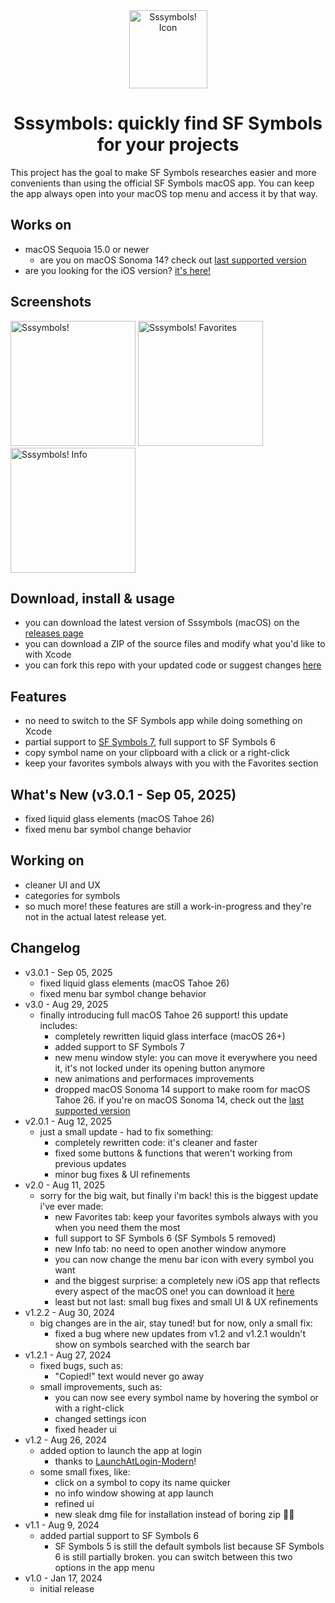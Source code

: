 <div align="center"><img width="125" alt="Sssymbols! Icon" src="https://github.com/user-attachments/assets/971411ba-912b-4b4c-8677-588e889dca84"></div>

<div align="center"><h1>Sssymbols: quickly find SF Symbols for your projects</h1></div>
This project has the goal to make SF Symbols researches easier and more convenients than using the official SF Symbols macOS app.
You can keep the app always open into your macOS top menu and access it by that way.

## Works on
- macOS Sequoia 15.0 or newer
  - are you on macOS Sonoma 14? check out [last supported version](https://github.com/ddvniele/Sssymbols-macOS/releases/tag/Release-2.0.1)
- are you looking for the iOS version? [it's here!](https://github.com/ddvniele/Sssymbols-iOS)

## Screenshots
<img width="200" alt="Sssymbols!" src="https://github.com/user-attachments/assets/451f4368-1fed-48c5-9106-dff7514c33fe">
<img width="200" alt="Sssymbols! Favorites" src="https://github.com/user-attachments/assets/cf4fdca7-c56a-4c53-830f-4ae3109770b2">
<img width="200" alt="Sssymbols! Info" src="https://github.com/user-attachments/assets/5df7dc00-294c-43e9-953d-1e890339721c">


## Download, install & usage
- you can download the latest version of Sssymbols (macOS) on the [releases page](https://github.com/ddvniele/Sssymbols-macOS/releases/latest)
- you can download a ZIP of the source files and modify what you'd like to with Xcode
- you can fork this repo with your updated code or suggest changes [here](https://github.com/ddvniele/Sssymbols-macOS/pulls)

## Features
- no need to switch to the SF Symbols app while doing something on Xcode
- partial support to [SF Symbols 7](https://developer.apple.com/sf-symbols/), full support to SF Symbols 6
- copy symbol name on your clipboard with a click or a right-click
- keep your favorites symbols always with you with the Favorites section

## What's New (v3.0.1 - Sep 05, 2025)
- fixed liquid glass elements (macOS Tahoe 26)
- fixed menu bar symbol change behavior

## Working on
- cleaner UI and UX
- categories for symbols
- so much more! these features are still a work-in-progress and they're not in the actual latest release yet.

## Changelog
- v3.0.1 - Sep 05, 2025
  - fixed liquid glass elements (macOS Tahoe 26)
  - fixed menu bar symbol change behavior
- v3.0 - Aug 29, 2025
  - finally introducing full macOS Tahoe 26 support! this update includes:
    - completely rewritten liquid glass interface (macOS 26+)
    - added support to SF Symbols 7
    - new menu window style: you can move it everywhere you need it, it's not locked under its opening button anymore
    - new animations and performaces improvements
    - dropped macOS Sonoma 14 support to make room for macOS Tahoe 26. if you're on macOS Sonoma 14, check out the [last supported version](https://github.com/ddvniele/Sssymbols-macOS/releases/tag/Release-2.0.1)
- v2.0.1 - Aug 12, 2025
  - just a small update - had to fix something:
    - completely rewritten code: it's cleaner and faster
    - fixed some buttons & functions that weren't working from previous updates
    - minor bug fixes & UI refinements
- v2.0 - Aug 11, 2025
  - sorry for the big wait, but finally i'm back! this is the biggest update i've ever made:
    - new Favorites tab: keep your favorites symbols always with you when you need them the most
    - full support to SF Symbols 6 (SF Symbols 5 removed)
    - new Info tab: no need to open another window anymore
    - you can now change the menu bar icon with every symbol you want
    - and the biggest surprise: a completely new iOS app that reflects every aspect of the macOS one! you can download it [here](https://github.com/ddvniele/Sssymbols-iOS/releases/latest)
    - least but not last: small bug fixes and small UI & UX refinements
- v1.2.2 - Aug 30, 2024
  - big changes are in the air, stay tuned! but for now, only a small fix:
    - fixed a bug where new updates from v1.2 and v1.2.1 wouldn't show on symbols searched with the search bar
- v1.2.1 - Aug 27, 2024
  - fixed bugs, such as:
    - "Copied!" text would never go away
  - small improvements, such as:
    - you can now see every symbol name by hovering the symbol or with a right-click
    - changed settings icon
    - fixed header ui
- v1.2 - Aug 26, 2024
  - added option to launch the app at login
    - thanks to [LaunchAtLogin-Modern](https://github.com/sindresorhus/LaunchAtLogin-Modern)!
  - some small fixes, like:
    - click on a symbol to copy its name quicker
    - no info window showing at app launch
    - refined ui
    - new sleak dmg file for installation instead of boring zip 🤛🏻
- v1.1 - Aug 9, 2024
  - added partial support to SF Symbols 6
    - SF Symbols 5 is still the default symbols list because SF Symbols 6 is still partially broken. you can switch between this two options in the app menu
- v1.0 - Jan 17, 2024
  - initial release
